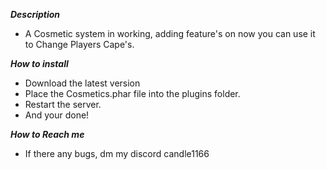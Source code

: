 ***Description***
- A Cosmetic system in working, adding feature's on now you can use it to Change Players Cape's.

***How to install***
- Download the latest version
- Place the Cosmetics.phar file into the plugins folder.
- Restart the server.
- And your done!

***How to Reach me***
- If there any bugs, dm my discord candle1166
